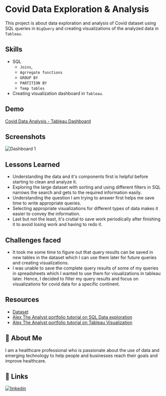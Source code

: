 
# Covid Data Exploration & Analysis

This project is about data exploration and analysis of Covid dataset using SQL queries in `BigQuery` and creating visualizations of the analyzed data in `Tableau`.

## Skills
* SQL 
    * `Joins`, 
    * `Agrregate functions` 
    * `GROUP BY` 
    * `PARTITION BY` 
    * `Temp tables`
* Creating visualization dashboard in `Tableau`.

## Demo

[Covid Data Analysis - Tableau Dashboard](https://public.tableau.com/app/profile/namrata.joshi/viz/CovidDeathsandVaccinations_16805509679640/Dashboard1#1)

## Screenshots
![Dashboard 1](https://user-images.githubusercontent.com/128434472/229930146-8dda3a0d-5496-40b8-ab31-f97552db20fa.png)

## Lessons Learned
* Understanding the data and it's components first is helpful before starting to clean and analyze it.
* Exploring the large dataset with sorting and using different filters in SQL narrows the search and gets to the required information easily.
* Understanding the question I am trying to answer first helps me save time to write appropriate queries. 
* Selecting appropriate visualizations for different types of data makes it easier to convey the information.
* Last but not the least, it's crutial to save work periodically after finishing it to avoid losing work and having to redo it. 

## Challenges faced
* It took me some time to figure out that query results can be saved in new tables in the dataset which I can use them later for future queries and creating visualizations.
* I was unable to save the complete query results of some of my queries in spreadsheets which I wanted to use them for visualizations in tableau later. Hence, I decided to filter my query results and focus on visualizations for covid data for a specific continent.

## Resources
* [Dataset](https://ourworldindata.org/covid-deaths)
* [Alex The Analyst portfolio tutorial on SQL Data exploration](https://www.youtube.com/watch?v=qfyynHBFOsM&t=7s&ab_channel=AlexTheAnalyst)
* [Alex The Analyst portfolio tutorial on Tableau Visualization](https://www.youtube.com/watch?v=QILNlRvJlfQ&t=2649s&ab_channel=AlexTheAnalyst)


## 🚀 About Me
I am a healthcare professional who is passionate about the use of data and emerging technology to help people and businesses reach their goals and improve healthcare. 

## 🔗 Links

[![linkedin](https://img.shields.io/badge/linkedin-0A66C2?style=for-the-badge&logo=linkedin&logoColor=white)](https://www.linkedin.com/in/joshinamratak/)









